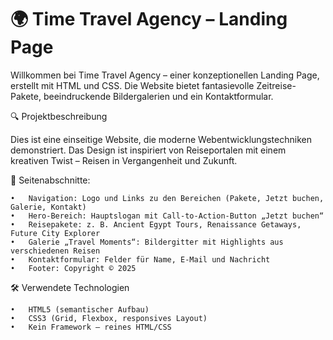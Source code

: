
# 🌍 Time Travel Agency – Landing Page

Willkommen bei Time Travel Agency – einer konzeptionellen Landing Page, erstellt mit HTML und CSS. Die Website bietet fantasievolle Zeitreise-Pakete, beeindruckende Bildergalerien und ein Kontaktformular.

🔍 Projektbeschreibung

Dies ist eine einseitige Website, die moderne Webentwicklungstechniken demonstriert. Das Design ist inspiriert von Reiseportalen mit einem kreativen Twist – Reisen in Vergangenheit und Zukunft.

🧩 Seitenabschnitte:

	•	Navigation: Logo und Links zu den Bereichen (Pakete, Jetzt buchen, Galerie, Kontakt)
	•	Hero-Bereich: Hauptslogan mit Call-to-Action-Button „Jetzt buchen“
	•	Reisepakete: z. B. Ancient Egypt Tours, Renaissance Getaways, Future City Explorer
	•	Galerie „Travel Moments“: Bildergitter mit Highlights aus verschiedenen Reisen
	•	Kontaktformular: Felder für Name, E-Mail und Nachricht
	•	Footer: Copyright © 2025

🛠️ Verwendete Technologien

	•	HTML5 (semantischer Aufbau)
	•	CSS3 (Grid, Flexbox, responsives Layout)
	•	Kein Framework – reines HTML/CSS
